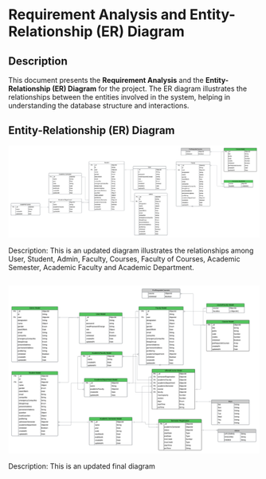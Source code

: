 # Requirement Analysis and Entity-Relationship (ER) Diagram

## Description

This document presents the **Requirement Analysis** and the **Entity-Relationship (ER) Diagram** for the project. The ER diagram illustrates the relationships between the entities involved in the system, helping in understanding the database structure and interactions.

## Entity-Relationship (ER) Diagram

![ER Diagram](src/app/images/University%20management%20DB%20model-1.png)

Description: This is an updated diagram illustrates the relationships among User, Student, Admin, Faculty, Courses, Faculty of Courses, Academic Semester, Academic Faculty and Academic Department.

```

```

![ER Diagram](src/app/images/University%20management%20DB%20model-final.png)

Description: This is an updated final diagram
